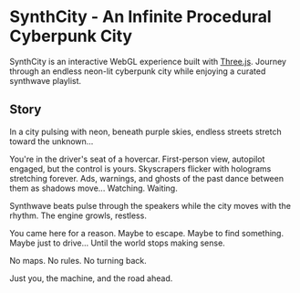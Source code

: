 # SynthCity - An Infinite Procedural Cyberpunk City

SynthCity is an interactive WebGL experience built with [Three.js](https://threejs.org/). Journey through an endless neon-lit cyberpunk city while enjoying a curated synthwave playlist.

## Story

In a city pulsing with neon, beneath purple skies, endless streets stretch toward the unknown...

You're in the driver's seat of a hovercar. First-person view, autopilot engaged, but the control is yours. Skyscrapers flicker with holograms stretching forever. Ads, warnings, and ghosts of the past dance between them as shadows move... Watching. Waiting.

Synthwave beats pulse through the speakers while the city moves with the rhythm. The engine growls, restless.

You came here for a reason. Maybe to escape. Maybe to find something. Maybe just to drive... Until the world stops making sense.

No maps. No rules. No turning back.

Just you, the machine, and the road ahead.